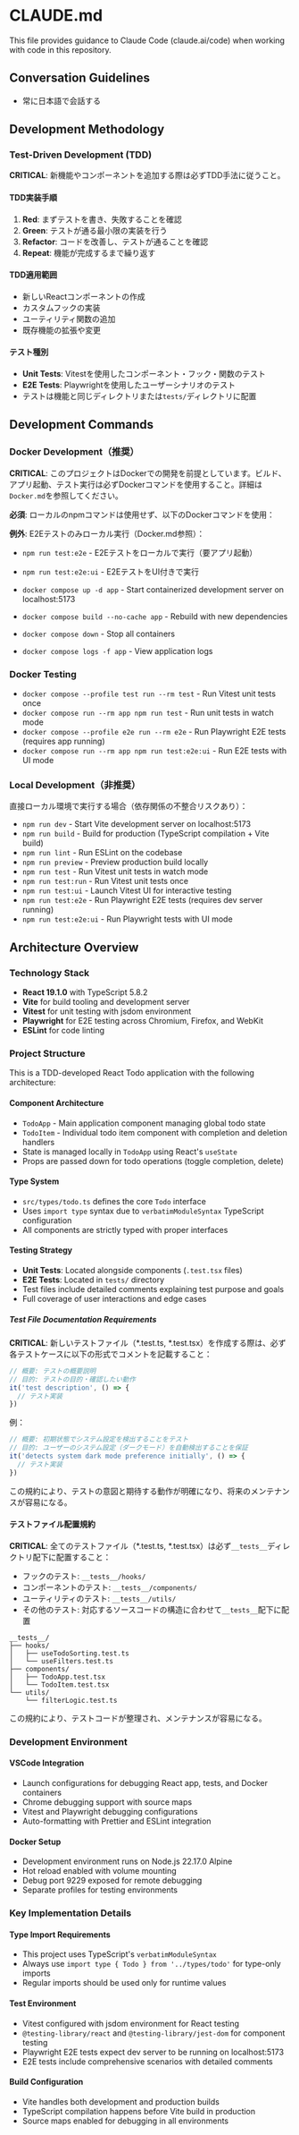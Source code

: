 # CLAUDE.md

This file provides guidance to Claude Code (claude.ai/code) when working with code in this repository.

## Conversation Guidelines

- 常に日本語で会話する

## Development Methodology

### Test-Driven Development (TDD)

**CRITICAL**: 新機能やコンポーネントを追加する際は必ずTDD手法に従うこと。

#### TDD実装手順
1. **Red**: まずテストを書き、失敗することを確認
2. **Green**: テストが通る最小限の実装を行う
3. **Refactor**: コードを改善し、テストが通ることを確認
4. **Repeat**: 機能が完成するまで繰り返す

#### TDD適用範囲
- 新しいReactコンポーネントの作成
- カスタムフックの実装
- ユーティリティ関数の追加
- 既存機能の拡張や変更

#### テスト種別
- **Unit Tests**: Vitestを使用したコンポーネント・フック・関数のテスト
- **E2E Tests**: Playwrightを使用したユーザーシナリオのテスト
- テストは機能と同じディレクトリまたは`tests/`ディレクトリに配置

## Development Commands

### Docker Development（推奨）

**CRITICAL**: このプロジェクトはDockerでの開発を前提としています。ビルド、アプリ起動、テスト実行は必ずDockerコマンドを使用すること。詳細は`Docker.md`を参照してください。

**必須**: ローカルのnpmコマンドは使用せず、以下のDockerコマンドを使用：

**例外**: E2Eテストのみローカル実行（Docker.md参照）：
- `npm run test:e2e` - E2Eテストをローカルで実行（要アプリ起動）
- `npm run test:e2e:ui` - E2EテストをUI付きで実行

- `docker compose up -d app` - Start containerized development server on localhost:5173
- `docker compose build --no-cache app` - Rebuild with new dependencies
- `docker compose down` - Stop all containers
- `docker compose logs -f app` - View application logs

### Docker Testing

- `docker compose --profile test run --rm test` - Run Vitest unit tests once
- `docker compose run --rm app npm run test` - Run unit tests in watch mode
- `docker compose --profile e2e run --rm e2e` - Run Playwright E2E tests (requires app running)
- `docker compose run --rm app npm run test:e2e:ui` - Run E2E tests with UI mode

### Local Development（非推奨）

直接ローカル環境で実行する場合（依存関係の不整合リスクあり）：

- `npm run dev` - Start Vite development server on localhost:5173
- `npm run build` - Build for production (TypeScript compilation + Vite build)
- `npm run lint` - Run ESLint on the codebase
- `npm run preview` - Preview production build locally
- `npm run test` - Run Vitest unit tests in watch mode
- `npm run test:run` - Run Vitest unit tests once
- `npm run test:ui` - Launch Vitest UI for interactive testing
- `npm run test:e2e` - Run Playwright E2E tests (requires dev server running)
- `npm run test:e2e:ui` - Run Playwright tests with UI mode

## Architecture Overview

### Technology Stack

- **React 19.1.0** with TypeScript 5.8.2
- **Vite** for build tooling and development server
- **Vitest** for unit testing with jsdom environment
- **Playwright** for E2E testing across Chromium, Firefox, and WebKit
- **ESLint** for code linting

### Project Structure

This is a TDD-developed React Todo application with the following architecture:

#### Component Architecture

- `TodoApp` - Main application component managing global todo state
- `TodoItem` - Individual todo item component with completion and deletion handlers
- State is managed locally in `TodoApp` using React's `useState`
- Props are passed down for todo operations (toggle completion, delete)

#### Type System

- `src/types/todo.ts` defines the core `Todo` interface
- Uses `import type` syntax due to `verbatimModuleSyntax` TypeScript configuration
- All components are strictly typed with proper interfaces

#### Testing Strategy

- **Unit Tests**: Located alongside components (`.test.tsx` files)
- **E2E Tests**: Located in `tests/` directory
- Test files include detailed comments explaining test purpose and goals
- Full coverage of user interactions and edge cases

##### Test File Documentation Requirements

**CRITICAL**: 新しいテストファイル（*.test.ts, *.test.tsx）を作成する際は、必ず各テストケースに以下の形式でコメントを記載すること：

```typescript
// 概要: テストの概要説明
// 目的: テストの目的・確認したい動作
it('test description', () => {
  // テスト実装
})
```

例：
```typescript
// 概要: 初期状態でシステム設定を検出することをテスト
// 目的: ユーザーのシステム設定（ダークモード）を自動検出することを保証
it('detects system dark mode preference initially', () => {
  // テスト実装
})
```

この規約により、テストの意図と期待する動作が明確になり、将来のメンテナンスが容易になる。

#### テストファイル配置規約

**CRITICAL**: 全てのテストファイル（*.test.ts, *.test.tsx）は必ず`__tests__`ディレクトリ配下に配置すること：

- フックのテスト: `__tests__/hooks/`
- コンポーネントのテスト: `__tests__/components/`
- ユーティリティのテスト: `__tests__/utils/`
- その他のテスト: 対応するソースコードの構造に合わせて`__tests__`配下に配置

```
__tests__/
├── hooks/
│   ├── useTodoSorting.test.ts
│   └── useFilters.test.ts
├── components/
│   ├── TodoApp.test.tsx
│   └── TodoItem.test.tsx
└── utils/
    └── filterLogic.test.ts
```

この規約により、テストコードが整理され、メンテナンスが容易になる。

### Development Environment

#### VSCode Integration

- Launch configurations for debugging React app, tests, and Docker containers
- Chrome debugging support with source maps
- Vitest and Playwright debugging configurations
- Auto-formatting with Prettier and ESLint integration

#### Docker Setup

- Development environment runs on Node.js 22.17.0 Alpine
- Hot reload enabled with volume mounting
- Debug port 9229 exposed for remote debugging
- Separate profiles for testing environments

### Key Implementation Details

#### Type Import Requirements

- This project uses TypeScript's `verbatimModuleSyntax`
- Always use `import type { Todo } from '../types/todo'` for type-only imports
- Regular imports should be used only for runtime values

#### Test Environment

- Vitest configured with jsdom environment for React testing
- `@testing-library/react` and `@testing-library/jest-dom` for component testing
- Playwright E2E tests expect dev server to be running on localhost:5173
- E2E tests include comprehensive scenarios with detailed comments

#### Build Configuration

- Vite handles both development and production builds
- TypeScript compilation happens before Vite build in production
- Source maps enabled for debugging in all environments
